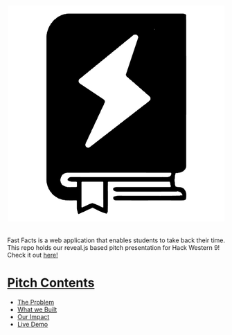 <!--Make a beatiful readme about this presentation -->
<p align="center">
  <a href="https://lblommesteyn.github.io/hw9-pitch/">
  <img src="examples\assets\hw9-logo.png" alt="fast facts" width="500">
  </a>
  <br><br>
</p>

Fast Facts is a web application that enables students to take back their time. This repo holds our reveal.js based pitch presentation for Hack Western 9! Check it out <a href="https://lblommesteyn.github.io/hw9-pitch/">here!

# Pitch Contents 
<ul>
  <li>The Problem</li>
  <li>What we Built</li>
  <li>Our Impact</li>
  <li>Live Demo</li>
<ul>


